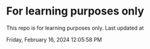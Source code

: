 # For learning purposes only
This repo is for learning purposes only.
Last updated at

Friday, February 16, 2024 12:05:58 PM

